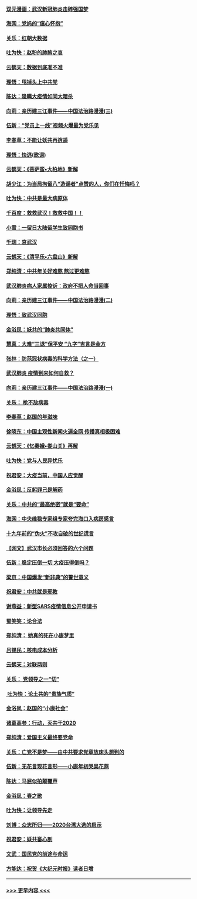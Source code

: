#### [双元漫画：武汉新冠肺炎击碎强国梦](../pages/nsc993/n11843320.md?t=02050744) 
#### [海网：党妈的“瘟心怀抱”](../pages/nsc993/n11840740.md?t=02050744) 
#### [关乐：红朝大数据](../pages/nsc993/n11840675.md?t=02050744) 
#### [吐为快：赵粉的肺腑之哀](../pages/nsc993/n11840618.md?t=02050744) 
#### [云鹤天：数据到底准不准](../pages/nsc993/n11840325.md?t=02050744) 
#### [理悟：甩掉头上中共党](../pages/nsc993/n11838826.md?t=02050744) 
#### [陈达：隐瞒大疫情如同大暗杀](../pages/nsc993/n11838771.md?t=02050744) 
#### [向莉：亲历建三江事件——中国法治路漫漫(三)](../pages/nsc993/n11831825.md?t=02050744) 
#### [伍新：“党员上一线”视频火爆最为党乐见](../pages/nsc993/n11838200.md?t=02050744) 
#### [李春草：不能让妖共再逍遥](../pages/nsc993/n11838102.md?t=02050744) 
#### [理悟：快逃(歌词)](../pages/nsc993/n11838083.md?t=02050744) 
#### [云鹤天：《菩萨蛮▪大柏地》新解](../pages/nsc993/n11838059.md?t=02050744) 
#### [胡少江：为当局拘留八“造谣者”点赞的人，你们在忏悔吗？](../pages/nsc993/n11836801.md?t=02050744) 
#### [吐为快：中共是最大病原体](../pages/nsc993/n11836748.md?t=02050744) 
#### [千百度：救救武汉！救救中国！！](../pages/nsc993/n11836145.md?t=02050744) 
#### [小雪：一留日大陆留学生致同胞书](../pages/nsc993/n11834624.md?t=02050744) 
#### [千瑞：哀武汉](../pages/nsc993/n11833647.md?t=02050744) 
#### [云鹤天：《清平乐▪六盘山》新解](../pages/nsc993/n11833611.md?t=02050744) 
#### [郑纯清：中共年关好难熬 熬过更难熬](../pages/nsc993/n11833489.md?t=02050744) 
#### [武汉肺炎病人家属控诉：政府不把人命当回事](../pages/nsc993/n11833205.md?t=02050744) 
#### [向莉：亲历建三江事件——中国法治路漫漫(二)](../pages/nsc993/n11829102.md?t=02050744) 
#### [理悟：致武汉同胞](../pages/nsc993/n11831522.md?t=02050744) 
#### [金浴凤：妖共的“肺炎共同体”](../pages/nsc993/n11829448.md?t=02050744) 
#### [慧真：大难“三退”保平安 “九字”吉言是金方](../pages/nsc993/n11829501.md?t=02050744) 
#### [张林：防范冠状病毒的科学方法（之一）](../pages/nsc993/n11828618.md?t=02050744) 
#### [武汉肺炎 疫情到来如何自救？](../pages/nsc993/n11827632.md?t=02050744) 
#### [向莉：亲历建三江事件——中国法治路漫漫(一)](../pages/nsc993/n11827190.md?t=02050744) 
#### [关乐： 枪不敌病毒](../pages/nsc993/n11826746.md?t=02050744) 
#### [李春草：赵国的年滋味](../pages/nsc993/n11826321.md?t=02050744) 
#### [徐晓东：中国主观性新闻火遍全网 传播真相极困难](../pages/nsc993/n11826508.md?t=02050744) 
#### [云鹤天：《忆秦娥▪娄山关》再解](../pages/nsc993/n11824682.md?t=02050744) 
#### [吐为快：党与人民异忧乐](../pages/nsc993/n11824660.md?t=02050744) 
#### [祝君安：大疫当前，中国人应觉醒](../pages/nsc993/n11821946.md?t=02050744) 
#### [金浴凤：反躬罪己是解药](../pages/nsc993/n11820280.md?t=02050744) 
#### [关乐：中共的“最高绝密”就是“要命”](../pages/nsc993/n11816946.md?t=02050744) 
#### [海网：中央维稳专家组专家夸完海口入病房感言](../pages/nsc993/n11815138.md?t=02050744) 
#### [十九年前的“伪火”不攻自破的世纪谎言](../pages/nsc993/n11813238.md?t=02050744) 
#### [【网文】武汉市长必须回答的六个问题](../pages/nsc993/n11813848.md?t=02050744) 
#### [伍新：稳定压倒一切 大疫压得倒吗？](../pages/nsc993/n11812634.md?t=02050744) 
#### [梁京：中国爆发“新非典”的警世意义](../pages/nsc993/n11812554.md?t=02050744) 
#### [祝君安：中共就是邪教](../pages/nsc993/n11812431.md?t=02050744) 
#### [谢燕益：新型SARS疫情信息公开申请书](../pages/nsc993/n11808840.md?t=02050744) 
#### [蜀笑笑：论合法](../pages/nsc993/n11808064.md?t=02050744) 
#### [郑纯清： 她真的死在小康梦里](../pages/nsc993/n11806623.md?t=02050744) 
#### [吕锡民：核电成本分析](../pages/nsc993/n11806284.md?t=02050744) 
#### [云鹤天：对联两则](../pages/nsc993/n11805957.md?t=02050744) 
#### [关乐： 党领导之一“切”](../pages/nsc993/n11804505.md?t=02050744) 
#### [ 吐为快：论土共的“贵族气质”](../pages/nsc993/n11804490.md?t=02050744) 
#### [金浴凤：赵国的“小康社会”](../pages/nsc993/n11804452.md?t=02050744) 
#### [诸葛高参：行动，灭共于2020](../pages/nsc993/n11804120.md?t=02050744) 
#### [郑纯清：爱国主义最终要党命](../pages/nsc993/n11802197.md?t=02050744) 
#### [关乐：亡党不是梦——由中共要求党章放床头想到的](../pages/nsc993/n11802156.md?t=02050744) 
#### [伍新：无花言现花言形——小康年初哭吴花燕](../pages/nsc993/n11800044.md?t=02050744) 
#### [陈达：马屁似拍颠覆声](../pages/nsc993/n11800010.md?t=02050744) 
#### [金浴凤：春之歌](../pages/nsc993/n11797687.md?t=02050744) 
#### [吐为快：让领导先走](../pages/nsc993/n11797512.md?t=02050744) 
#### [刘博：众志所归——2020台湾大选的启示](../pages/nsc993/n11796878.md?t=02050744) 
#### [祝君安：妖共畜心剖](../pages/nsc993/n11794273.md?t=02050744) 
#### [文武：国民党的前途与命运](../pages/nsc993/n11794198.md?t=02050744) 
#### [方能达：祝贺《大纪元时报》读者日增](../pages/nsc993/n11793807.md?t=02050744) 

----
#### [ >>> 更早内容 <<< ](../indexes/nsc993-earlier.md)

